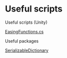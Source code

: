 # Useful scripts
Useful scripts (Unity)

[EasingFunctions.cs](https://gist.github.com/cjddmut/d789b9eb78216998e95c)

Useful packages

[SerializableDictionary](https://assetstore.unity.com/packages/tools/integration/serializabledictionary-90477)
